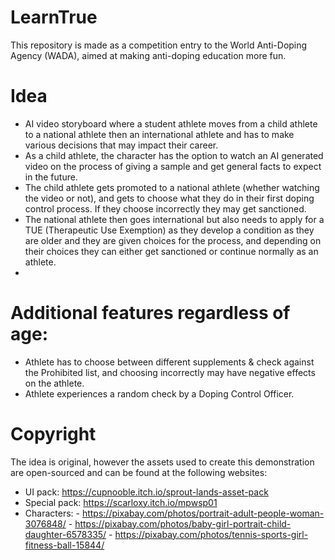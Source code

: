 # LearnTrue
This repository is made as a competition entry to the World Anti-Doping Agency (WADA), aimed at making anti-doping education more fun.

# Idea
- AI video storyboard where a student athlete moves from a child athlete to a national athlete then an international athlete and has to make various decisions that may impact their career.
- As a child athlete, the character has the option to watch an AI generated video on the process of giving a sample and get general facts to expect in the future.
- The child athlete gets promoted to a national athlete (whether watching the video or not), and gets to choose what they do in their first doping control process. If they choose incorrectly they may get sanctioned. 
- The national athlete then goes international but also needs to apply for a TUE (Therapeutic Use Exemption) as they develop a condition as they are older and they are given choices for the process, and depending on their choices they can either get sanctioned or continue normally as an athlete.
- 
# Additional features regardless of age:
- Athlete has to choose between different supplements & check against the Prohibited list, and choosing incorrectly may have negative effects on the athlete.  
- Athlete experiences a random check by a Doping Control Officer. 

# Copyright
The idea is original, however the assets used to create this demonstration are open-sourced and can be found at the following websites:
- UI pack: https://cupnooble.itch.io/sprout-lands-asset-pack
- Special pack: https://scarloxy.itch.io/mpwsp01
- Characters:
      - https://pixabay.com/photos/portrait-adult-people-woman-3076848/
      - https://pixabay.com/photos/baby-girl-portrait-child-daughter-6578335/
      - https://pixabay.com/photos/tennis-sports-girl-fitness-ball-15844/
  
